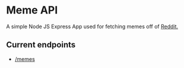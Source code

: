 # Meme API
A simple Node JS Express App used for fetching memes off of [Reddit.](Reddit.com/r/memes)

## Current endpoints
* [/memes](https://meme-api-node-js.herokuapp.com/memes)
